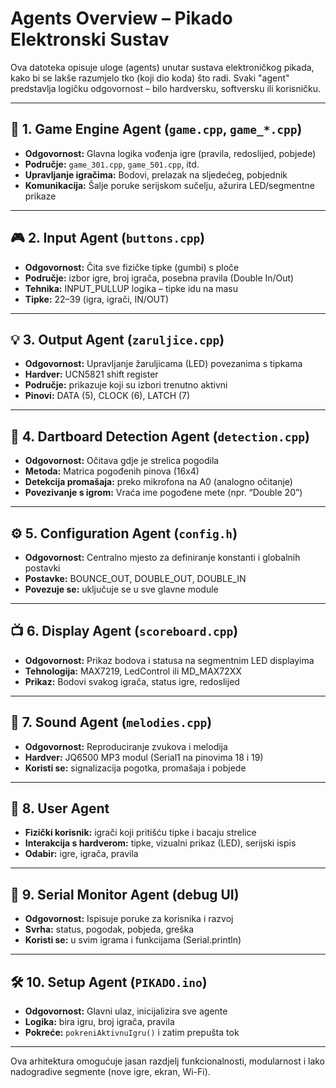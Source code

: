# Agents Overview – Pikado Elektronski Sustav

Ova datoteka opisuje uloge (agents) unutar sustava elektroničkog pikada, kako bi se lakše razumjelo tko (koji dio koda) što radi. Svaki "agent" predstavlja logičku odgovornost – bilo hardversku, softversku ili korisničku.

---

## 🧠 1. Game Engine Agent (`game.cpp`, `game_*.cpp`)

- **Odgovornost:** Glavna logika vođenja igre (pravila, redoslijed, pobjede)
- **Područje:** `game_301.cpp`, `game_501.cpp`, itd.
- **Upravljanje igračima:** Bodovi, prelazak na sljedećeg, pobjednik
- **Komunikacija:** Šalje poruke serijskom sučelju, ažurira LED/segmentne prikaze

---

## 🎮 2. Input Agent (`buttons.cpp`)

- **Odgovornost:** Čita sve fizičke tipke (gumbi) s ploče
- **Područje:** izbor igre, broj igrača, posebna pravila (Double In/Out)
- **Tehnika:** INPUT_PULLUP logika – tipke idu na masu
- **Tipke:** 22–39 (igra, igrači, IN/OUT)

---

## 💡 3. Output Agent (`zaruljice.cpp`)

- **Odgovornost:** Upravljanje žaruljicama (LED) povezanima s tipkama
- **Hardver:** UCN5821 shift register
- **Područje:** prikazuje koji su izbori trenutno aktivni
- **Pinovi:** DATA (5), CLOCK (6), LATCH (7)

---

## 🎯 4. Dartboard Detection Agent (`detection.cpp`)

- **Odgovornost:** Očitava gdje je strelica pogodila
- **Metoda:** Matrica pogođenih pinova (16x4)
- **Detekcija promašaja:** preko mikrofona na A0 (analogno očitanje)
- **Povezivanje s igrom:** Vraća ime pogođene mete (npr. “Double 20”)

---

## ⚙️ 5. Configuration Agent (`config.h`)

- **Odgovornost:** Centralno mjesto za definiranje konstanti i globalnih postavki
- **Postavke:** BOUNCE_OUT, DOUBLE_OUT, DOUBLE_IN
- **Povezuje se:** uključuje se u sve glavne module

---

## 📺 6. Display Agent (`scoreboard.cpp`)

- **Odgovornost:** Prikaz bodova i statusa na segmentnim LED displayima
- **Tehnologija:** MAX7219, LedControl ili MD_MAX72XX
- **Prikaz:** Bodovi svakog igrača, status igre, redoslijed

---
## 🎵 7. Sound Agent (`melodies.cpp`)

- **Odgovornost:** Reproduciranje zvukova i melodija
- **Hardver:** JQ6500 MP3 modul (Serial1 na pinovima 18 i 19)
- **Koristi se:** signalizacija pogotka, promašaja i pobjede

---

## 👤 8. User Agent

- **Fizički korisnik:** igrači koji pritišću tipke i bacaju strelice
- **Interakcija s hardverom:** tipke, vizualni prikaz (LED), serijski ispis
- **Odabir:** igre, igrača, pravila

---

## 📡 9. Serial Monitor Agent (debug UI)

- **Odgovornost:** Ispisuje poruke za korisnika i razvoj
- **Svrha:** status, pogodak, pobjeda, greška
- **Koristi se:** u svim igrama i funkcijama (Serial.println)

---

## 🛠️ 10. Setup Agent (`PIKADO.ino`)

- **Odgovornost:** Glavni ulaz, inicijalizira sve agente
- **Logika:** bira igru, broj igrača, pravila
- **Pokreće:** `pokreniAktivnuIgru()` i zatim prepušta tok

---

Ova arhitektura omogućuje jasan razdjelj funkcionalnosti, modularnost i lako nadogradive segmente (nove igre, ekran, Wi-Fi).

